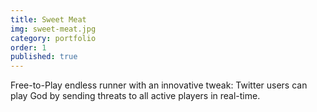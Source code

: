 ```yaml
---
title: Sweet Meat
img: sweet-meat.jpg
category: portfolio
order: 1
published: true
---
```

Free-to-Play endless runner with an innovative tweak: Twitter users can play God by sending threats to all active players in real-time.
